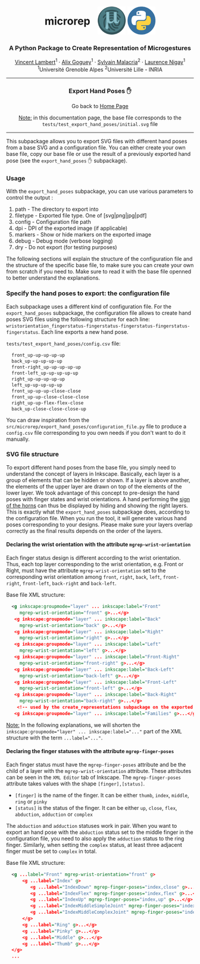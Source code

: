 <p align="center">
<div style="display: table; margin: 0 auto">
    <h1 style="display: table-cell; vertical-align: middle;padding-right: 20px">microrep</h1>
    <span style="display: table-cell; vertical-align: middle;padding-right: 5px"><img src="./images/microRep_Full.png" alt="Project Settings screenshot" height="75" width="75"/></span>
    <span style="display: table-cell; vertical-align: middle;"><img src="./images/python_logo.png" alt="Project Settings screenshot" height="75" width="75"/></span>
</div>
<h3 align="center">A Python Package to Create Representation of Microgestures</h3>
</p>
<p align="center">
  <p align="center">
    <a href="https://vincent-lambert.eu/">Vincent Lambert</a><sup>1</sup>
    ·
    <a href="http://alixgoguey.fr/">Alix Goguey</a><sup>1</sup>
    ·
    <a href="https://malacria.com/">Sylvain Malacria</a><sup>2</sup>
    ·
    <a href="http://iihm.imag.fr/member/lnigay/">Laurence Nigay</a><sup>1</sup>
    <br>
    <sup>1</sup>Université Grenoble Alpes <sup>2</sup>Université Lille - INRIA
  </p>
</p>

---

<h3 align="center">
    Export Hand Poses &#9995;
</h3>
<p align="center">
    Go back to <a href="../README.md">Home Page</a>
</p>

<p align="center">
    <u>Note:</u> in this documentation page, the base file corresponds to the <code>tests/test_export_hand_poses/initial.svg</code> file
</p>

---

This subpackage allows you to export SVG files with different hand poses from a base SVG and a configuration file. You can either create your own base file, copy our base file or use the result of a previously exported hand pose (see the `export_hand_poses` :raised_hand: subpackage).

### Usage 

With the `export_hand_poses` subpackage, you can use various parameters to control the output :

1. path - The directory to export into
2. filetype - Exported file type. One of [svg|png|jpg|pdf]
3. config - Configuration file path
4. dpi - DPI of the exported image (if applicable)
5. markers - Show or hide markers on the exported image
6. debug - Debug mode (verbose logging)
7. dry - Do not export (for testing purposes)

The following sections will explain the structure of the configuration file and the structure of the specific base file, to make sure you can create your own from scratch if you need to.
Make sure to read it with the base file openned to better understand the explanations.

### Specify the hand poses to export: the configuration file

Each subpackage uses a different kind of configuration file. For the `export_hand_poses` subpackage, the configuration file allows to create hand poses SVG files using the following structure for each line: ``wristorientation_fingerstatus-fingerstatus-fingerstatus-fingerstatus-fingerstatus``. Each line exports a new hand pose. 

`tests/test_export_hand_poses/config.csv` file:

```csv
  front_up-up-up-up-up
  back_up-up-up-up-up
  front-right_up-up-up-up-up
  front-left_up-up-up-up-up
  right_up-up-up-up-up
  left_up-up-up-up-up
  front_up-up-up-close-close
  front_up-up-close-close-close
  right_up-up-flex-flex-close
  back_up-close-close-close-up
```

You can draw inspiration from the `src/microrep/export_hand_poses/configuration_file.py` file to produce a `config.csv` file corresponding to you own needs if you don't want to do it manually.

### SVG file structure

To export different hand poses from the base file, you simply need to understand the concept of layers in Inkscape. Basically, each layer is a group of elements that can be hidden or shown. If a layer is above another, the elements of the upper layer are drawn on top of the elements of the lower layer. We took advantage of this concept to pre-design the hand poses with finger states and wrist orientations. A hand performing the [sign of the horns](https://en.wikipedia.org/wiki/Sign_of_the_horns) can thus be displayed by hiding and showing the right layers. This is exactly what the `export_hand_poses` subpackage does, according to the configuration file.
When you run the tool, it will generate various hand poses corresponding to your designs. Please make sure your layers overlap correctly as the final results depends on the order of the layers.

#### Declaring the wrist orientation with the attribute `mgrep-wrist-orientation`

Each finger status design is different according to the wrist orientation. Thus, each top layer corresponding to the wrist orientation, e.g. Front or Right, must have the attribute `mgrep-wrist-orientation` set to the corresponding wrist orientation among `front`, `right`, `back`, `left`, `front-right`, `front-left`, `back-right` and `back-left`.

Base file XML structure:

```xml
  <g inkscape:groupmode="layer" ... inkscape:label="Front" 
     mgrep-wrist-orientation="front" g>...</g>
   <g inkscape:groupmode="layer" ... inkscape:label="Back"
     mgrep-wrist-orientation="back" g>...</g>
   <g inkscape:groupmode="layer" ... inkscape:label="Right"   
     mgrep-wrist-orientation="right" g>...</g>
   <g inkscape:groupmode="layer" ... inkscape:label="Left" 
     mgrep-wrist-orientation="left" g>...</g>
   <g inkscape:groupmode="layer" ... inkscape:label="Front-Right" 
     mgrep-wrist-orientation="front-right" g>...</g>
   <g inkscape:groupmode="layer" ... inkscape:label="Back-Left" 
     mgrep-wrist-orientation="back-left" g>...</g>
   <g inkscape:groupmode="layer" ... inkscape:label="Front-Left" 
     mgrep-wrist-orientation="front-left" g>...</g>
   <g inkscape:groupmode="layer" ... inkscape:label="Back-Right" 
     mgrep-wrist-orientation="back-right" g>...</g>
    <!-- used by the create_representations subpackage on the exported hand poses -->
   <g inkscape:groupmode="layer" ... inkscape:label="Families" g>...</g>
```

<u>Note:</u> In the following explanations, we will shorten the ```inkscape:groupmode="layer" ... inkscape:label="..."``` part of the XML structure with the term ```...label="..."```. 

#### Declaring the finger statuses with the attribute `mgrep-finger-poses`

Each finger status must have the `mgrep-finger-poses` attribute and be the child of a layer with the `mgrep-wrist-orientation` attribute. These attributes can be seen in the `XML Editor` tab of Inkscape. The ``mgrep-finger-poses`` attribute takes values with the shape `[finger],[status]`.

* `[finger]` is the name of the finger. It can be either `thumb`, `index`, `middle`, `ring` or `pinky`	
* `[status]` is the status of the finger. It can be either `up`, `close`, `flex`, `abduction`, `adduction` or `complex`

The `abduction` and `adduction` statuses work in pair. When you want to export an hand pose with the `abduction` status set to the middle finger in the configuration file, you need to also apply the `adduction` status to the ring finger.
Similarly, when setting the `complex` status, at least three adjacent finger must be set to `complex` in total.

Base file XML structure:

```xml
  <g ...label="Front" mgrep-wrist-orientation="front" g>
      <g ...label="Index" g>
         <g ...label="IndexDown" mgrep-finger-poses="index,close" g>...</g>
         <g ...label="IndexFlex" mgrep-finger-poses="index,flex" g>...</g>
         <g ...label="IndexUp" mgrep-finger-poses="index,up" g>...</g>
         <g ...label="IndexMiddleSimpleJoint" mgrep-finger-poses="index,adduction" g>...</g>
         <g ...label="IndexMiddleComplexJoint" mgrep-finger-poses="index,complex" g>...</g>
      </g>
      <g ...label="Ring" g>...</g>
      <g ...label="Pinky" g>...</g>
      <g ...label="Middle" g>...</g>
      <g ...label="Thumb" g>...</g>
  </g>
  ...
```